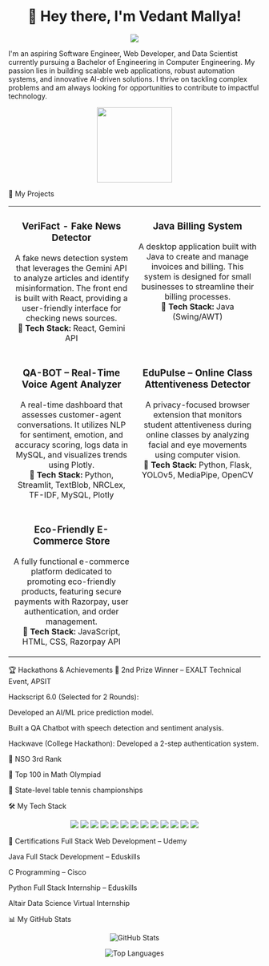<div align="center">
<h1>👋 Hey there, I'm Vedant Mallya!</h1>
<p>
<a href="https://www.linkedin.com/in/vedant-mallya-134113300"><img src="https://img.shields.io/badge/LinkedIn-0077B5?style=for-the-badge&logo=linkedin&logoColor=white" /></a>
</p>
</div>

I'm an aspiring Software Engineer, Web Developer, and Data Scientist currently pursuing a Bachelor of Engineering in Computer Engineering. My passion lies in building scalable web applications, robust automation systems, and innovative AI-driven solutions. I thrive on tackling complex problems and am always looking for opportunities to contribute to impactful technology.

<p align="center">
<img src="https://cdn.dribbble.com/users/1292677/screenshots/6139167/avento.gif" width="150px" />
</p>

🚀 My Projects
<table>
<tr>
<td width="50%" valign="top">
<h3 align="center">VeriFact - Fake News Detector</h3>
<p align="center">
A fake news detection system that leverages the Gemini API to analyze articles and identify misinformation. The front end is built with React, providing a user-friendly interface for checking news sources.
<br />
<strong>🔧 Tech Stack:</strong> React, Gemini API
</p>
</td>
<td width="50%" valign="top">
<h3 align="center">Java Billing System</h3>
<p align="center">
A desktop application built with Java to create and manage invoices and billing. This system is designed for small businesses to streamline their billing processes.
<br />
<strong>🔧 Tech Stack:</strong> Java (Swing/AWT)
</p>
</td>
</tr>
<tr>
<td width="50%" valign="top">
<h3 align="center">QA-BOT – Real-Time Voice Agent Analyzer</h3>
<p align="center">
A real-time dashboard that assesses customer-agent conversations. It utilizes NLP for sentiment, emotion, and accuracy scoring, logs data in MySQL, and visualizes trends using Plotly.
<br />
<strong>🔧 Tech Stack:</strong> Python, Streamlit, TextBlob, NRCLex, TF-IDF, MySQL, Plotly
</p>
</td>
<td width="50%" valign="top">
<h3 align="center">EduPulse – Online Class Attentiveness Detector</h3>
<p align="center">
A privacy-focused browser extension that monitors student attentiveness during online classes by analyzing facial and eye movements using computer vision.
<br />
<strong>🔧 Tech Stack:</strong> Python, Flask, YOLOv5, MediaPipe, OpenCV
</p>
</td>
</tr>
<tr>
<td width="50%" valign="top">
<h3 align="center">Eco-Friendly E-Commerce Store</h3>
<p align="center">
A fully functional e-commerce platform dedicated to promoting eco-friendly products, featuring secure payments with Razorpay, user authentication, and order management.
<br />
<strong>🔧 Tech Stack:</strong> JavaScript, HTML, CSS, Razorpay API
</p>
</td>
<td width="50%" valign="top">
<!-- You can add another project here if you like! -->
</td>
</tr>
</table>

🏆 Hackathons & Achievements
🥈 2nd Prize Winner – EXALT Technical Event, APSIT

Hackscript 6.0 (Selected for 2 Rounds):

Developed an AI/ML price prediction model.

Built a QA Chatbot with speech detection and sentiment analysis.

Hackwave (College Hackathon): Developed a 2-step authentication system.

🏅 NSO 3rd Rank

🏅 Top 100 in Math Olympiad

🏅 State-level table tennis championships

🛠️ My Tech Stack
<p align="center">
<img src="https://img.shields.io/badge/Python-3776AB?style=for-the-badge&logo=python&logoColor=white" />
<img src="https://img.shields.io/badge/Java-ED8B00?style=for-the-badge&logo=java&logoColor=white" />
<img src="https://img.shields.io/badge/JavaScript-F7DF1E?style=for-the-badge&logo=javascript&logoColor=black" />
<img src="https://img.shields.io/badge/C-00599C?style=for-the-badge&logo=c&logoColor=white" />
<img src="https://img.shields.io/badge/React-20232A?style=for-the-badge&logo=react&logoColor=61DAFB" />
<img src="https://img.shields.io/badge/Flask-000000?style=for-the-badge&logo=flask&logoColor=white" />
<img src="https://img.shields.io/badge/Streamlit-FF4B4B?style=for-the-badge&logo=streamlit&logoColor=white" />
<img src="https://img.shields.io/badge/scikit--learn-%23F7931E.svg?style=for-the-badge&logo=scikit-learn&logoColor=white" />
<img src="https://img.shields.io/badge/OpenCV-272822?style=for-the-badge&logo=opencv&logoColor=white" />
<img src="https://img.shields.io/badge/MySQL-005C84?style=for-the-badge&logo=mysql&logoColor=white" />
<img src="https://img.shields.io/badge/MongoDB-4EA94B?style=for-the-badge&logo=mongodb&logoColor=white" />
<img src="https://img.shields.io/badge/Git-F05032?style=for-the-badge&logo=git&logoColor=white" />
<img src="https://img.shields.io/badge/GitHub-100000?style=for-the-badge&logo=github&logoColor=white" />
</p>

📜 Certifications
Full Stack Web Development – Udemy

Java Full Stack Development – Eduskills

C Programming – Cisco

Python Full Stack Internship – Eduskills

Altair Data Science Virtual Internship

📊 My GitHub Stats
<p align="center">
<img src="https://github-readme-stats.vercel.app/api?username=greenguru10&show_icons=true&theme=radical&hide_border=true&count_private=true" alt="GitHub Stats" />
  <p align="center">
<img src="https://github-readme-stats.vercel.app/api/top-langs/?username=greenguru10&layout=compact&theme=radical&hide_border=true" alt="Top Languages" />
  </p>

</p>

